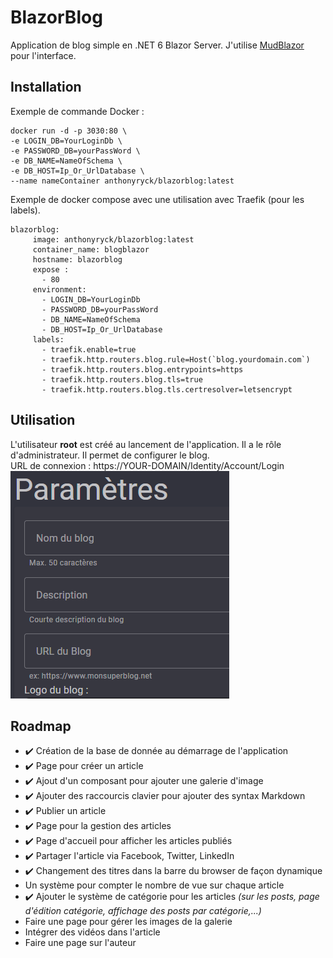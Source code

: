 # BlazorBlog
Application de blog simple en .NET 6 Blazor Server. J'utilise [MudBlazor](https://github.com/MudBlazor/MudBlazor/) pour l'interface.

## Installation

Exemple de commande Docker :   
```
docker run -d -p 3030:80 \
-e LOGIN_DB=YourLoginDb \
-e PASSWORD_DB=yourPassWord \
-e DB_NAME=NameOfSchema \
-e DB_HOST=Ip_Or_UrlDatabase \
--name nameContainer anthonyryck/blazorblog:latest
```

Exemple de docker compose avec une utilisation avec Traefik (pour les labels).
```
blazorblog:
     image: anthonyryck/blazorblog:latest
     container_name: blogblazor
     hostname: blazorblog
     expose :
       - 80
     environment:
       - LOGIN_DB=YourLoginDb
       - PASSWORD_DB=yourPassWord 
       - DB_NAME=NameOfSchema
       - DB_HOST=Ip_Or_UrlDatabase
     labels:
       - traefik.enable=true
       - traefik.http.routers.blog.rule=Host(`blog.yourdomain.com`)
       - traefik.http.routers.blog.entrypoints=https
       - traefik.http.routers.blog.tls=true
       - traefik.http.routers.blog.tls.certresolver=letsencrypt
```

## Utilisation
L'utilisateur **root** est créé au lancement de l'application. Il a le rôle d'administrateur. Il permet de configurer le blog.  
URL de connexion : https://YOUR-DOMAIN/Identity/Account/Login  
![Paramètre](https://github.com/AnthonyRyck/BlazorBlog/blob/main/ImgRessources/Parametres.png)  

## Roadmap
* :heavy_check_mark: Création de la base de donnée au démarrage de l'application  
* :heavy_check_mark: Page pour créer un article  
* :heavy_check_mark: Ajout d'un composant pour ajouter une galerie d'image  
* :heavy_check_mark: Ajouter des raccourcis clavier pour ajouter des syntax Markdown  
* :heavy_check_mark: Publier un article  
* :heavy_check_mark: Page pour la gestion des articles  
* :heavy_check_mark: Page d'accueil pour afficher les articles publiés  
* :heavy_check_mark: Partager l'article via Facebook, Twitter, LinkedIn  
* :heavy_check_mark: Changement des titres dans la barre du browser de façon dynamique  
* Un système pour compter le nombre de vue sur chaque article  
* :heavy_check_mark: Ajouter le système de catégorie pour les articles *(sur les posts, page d'édition catégorie, affichage des posts par catégorie,...)*    
* Faire une page pour gérer les images de la galerie  
* Intégrer des vidéos dans l'article  
* Faire une page sur l'auteur  
